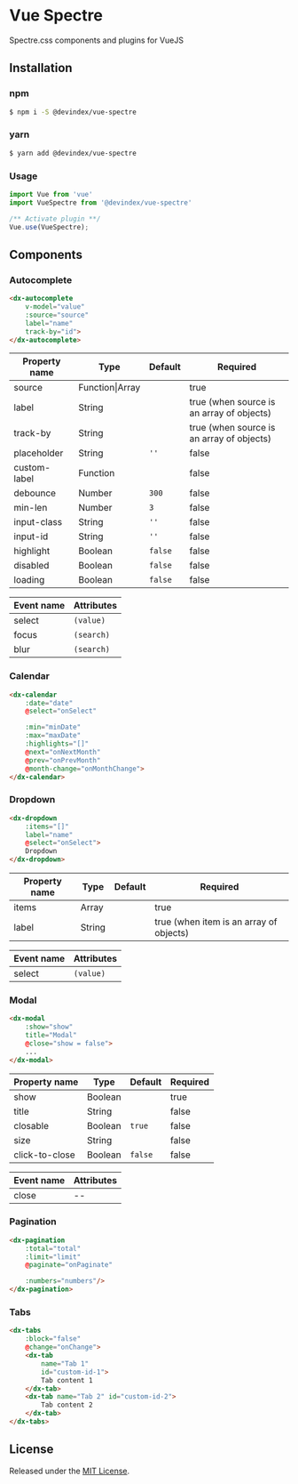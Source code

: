 # Vue Spectre
Spectre.css components and plugins for VueJS

## Installation

### npm

```bash
$ npm i -S @devindex/vue-spectre
```
  
### yarn

```bash
$ yarn add @devindex/vue-spectre
```

### Usage

```javascript
import Vue from 'vue'
import VueSpectre from '@devindex/vue-spectre'

/** Activate plugin **/
Vue.use(VueSpectre);
```

## Components

### Autocomplete

```html
<dx-autocomplete
    v-model="value"
    :source="source"
    label="name"
    track-by="id">
</dx-autocomplete>
```

| Property name | Type | Default | Required |
| ------------- | ---- | ------- | -------- |
| source | Function\|Array |  | true |
| label | String |  | true (when source is an array of objects) |
| track-by | String | | true (when source is an array of objects) |
| placeholder | String | `''` | false |
| custom-label | Function |  | false |
| debounce | Number | `300` | false |
| min-len | Number | `3` | false |
| input-class | String | `''` | false |
| input-id | String | `''` | false |
| highlight | Boolean | `false` | false |
| disabled | Boolean | `false` | false |
| loading | Boolean | `false` | false |

| Event name | Attributes |
| ---------- | ------ |
| select | `(value)` |
| focus | `(search)` |
| blur | `(search)` |

### Calendar

```html
<dx-calendar
    :date="date"
    @select="onSelect"

    :min="minDate"
    :max="maxDate"    
    :highlights="[]"
    @next="onNextMonth"
    @prev="onPrevMonth"
    @month-change="onMonthChange">
</dx-calendar>
```

### Dropdown

```html
<dx-dropdown
    :items="[]"
    label="name"
    @select="onSelect">
    Dropdown
</dx-dropdown>
```

| Property name | Type | Default | Required |
| ------------- | ---- | ------- | -------- |
| items | Array |  | true |
| label | String |  | true (when item is an array of objects) |

| Event name | Attributes |
| ---------- | ------ |
| select | `(value)` |

### Modal

```html
<dx-modal
    :show="show"
    title="Modal"
    @close="show = false">
    ...
</dx-modal>
```

| Property name | Type | Default | Required |
| ------------- | ---- | ------- | -------- |
| show | Boolean |  | true |
| title | String |  | false |
| closable | Boolean | `true` | false |
| size | String |  | false |
| click-to-close | Boolean | `false` | false |

| Event name | Attributes |
| ---------- | ------ |
| close | -- |

### Pagination

```html
<dx-pagination
    :total="total"
    :limit="limit"
    @paginate="onPaginate"

    :numbers="numbers"/>
</dx-pagination>
```

### Tabs

```html
<dx-tabs 
    :block="false" 
    @change="onChange">
    <dx-tab 
        name="Tab 1"
        id="custom-id-1">
        Tab content 1
    </dx-tab>
    <dx-tab name="Tab 2" id="custom-id-2">
        Tab content 2
    </dx-tab>
</dx-tabs>
```

## License

Released under the [MIT License](./LICENSE).
